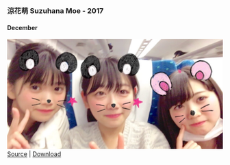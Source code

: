 ### 涼花萌 Suzuhana Moe - 2017

#### December

![20171226_Blog_Nagomi_#2.JPG](../../../Album/Backup/Blog/Nagomi/Dec2017/20171226_Blog_Nagomi_%232.JPG)
[Source](http://blog.nanabunnonijyuuni.com/s/n227/diary/detail/58?ima=1402&cd=blog) | [Download](https://github.com/LYHPandaKing/227PhotoBackup/raw/master/Album/Backup/Blog/Nagomi/Dec2017/20171226_Blog_Nagomi_%232.JPG)
